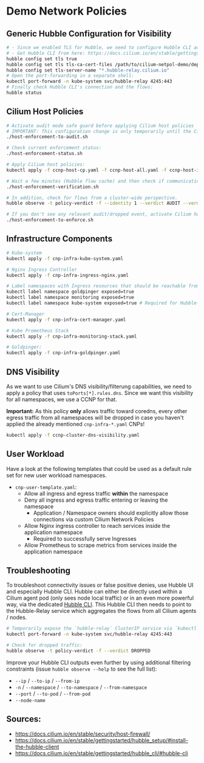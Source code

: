 # Demo Network Policies

## Generic Hubble Configuration for Visibility
```bash
# - Since we enabled TLS for Hubble, we need to configure Hubble CLI accordingly
# - Get Hubble CLI from here: https://docs.cilium.io/en/stable/gettingstarted/hubble_setup/#install-the-hubble-client
hubble config set tls true
hubble config set tls tls-ca-cert-files /path/to/cilium-netpol-demo/deploy/cilium-ca-crt.pem
hubble config set tls-server-name "*.hubble-relay.cilium.io"
# Open the port-forwarding in a separate shell:
kubectl port-forward -n kube-system svc/hubble-relay 4245:443
# Finally check Hubble CLI's connection and the flows:
hubble status
```

## Cilium Host Policies
```bash
# Activate audit mode safe guard before applying Cilium host policies
# IMPORTANT: This configuration change is only temporarily until the Cilium agent pods are restarted the next time! Ensure to fix all false positives or remove the Cilium host policies before restarting any Cilium agent pod or node!
./host-enforcement-to-audit.sh

# Check current enforcement status:
./host-enforcement-status.sh

# Apply Cilium host policies:
kubectl apply -f ccnp-host-cp.yaml -f ccnp-host-all.yaml -f ccnp-host-infra.yaml

# Wait a few minutes (Hubble flow cache) and then check if communications flows would be dropped if you weren't running in audit mode:
./host-enforcement-verification.sh

# In addition, check for flows from a cluster-wide perspective.
hubble observe -t policy-verdict -f --identity 1 --verdict AUDIT --verdict DROPPED

# If you don't see any relevant audit/dropped event, activate Cilium host policiy enforcement:
./host-enforcement-to-enforce.sh
```

## Infrastructure Components
```bash
# Kube-system
kubectl apply -f cnp-infra-kube-system.yaml

# Nginx Ingress Controller
kubectl apply -f cnp-infra-ingress-nginx.yaml

# Label namespaces with Ingress resources that should be reachable from Nginx ingress controller with `exposed=true`:
kubectl label namespace goldpinger exposed=true
kubectl label namespace monitoring exposed=true
kubectl label namespace kube-system exposed=true # Required for Hubble-UI. Move Hubble-UI to a dedicated namespaces for production: https://docs.cilium.io/en/stable/gettingstarted/hubble/#enable-the-hubble-ui ("Helm (Standalone install)" tab)

# Cert-Manager
kubectl apply -f cnp-infra-cert-manager.yaml

# Kube Prometheus Stack
kubectl apply -f cnp-infra-monitoring-stack.yaml

# Goldpinger:
kubectl apply -f cnp-infra-goldpinger.yaml
```

## DNS Visibility
As we want to use Cilium's DNS visibility/filterung capabilities, we need to apply a policy that uses `toPorts[*].rules.dns`. Since we want this visibility for all namespaces, we use a CCNP for that.

**Important:** As this policy **only** allows traffic toward coredns, every other egress traffic from all namespaces will be dropped in case you haven't applied the already mentioned `cnp-infra-*.yaml` CNPs!

```bash
kubectl apply -f ccnp-cluster-dns-visibility.yaml
```

## User Workload
Have a look at the following templates that could be used as a default rule set for new user workload namespaces.

- `cnp-user-template.yaml`:
  - Allow all ingress and egress traffic **within** the namespace
  - Deny all ingress and egress traffic entering or leaving the namespace
    - Application / Namespace owners should explicitly allow those connections via custom Cilium Network Policies
  - Allow Nginx ingress controller to reach services inside the application namespace
    - Required to successfully serve Ingresses
  - Allow Prometheus to scrape metrics from services inside the application namespace

## Troubleshooting
To troubleshoot connectivity issues or false positive denies, use Hubble UI and especially Hubble CLI. Hubble can either be directly used within a Cilium agent pod (only sees node local traffic) or in an even more powerful way, via the dedicated [Hubble CLI](https://docs.cilium.io/en/stable/gettingstarted/hubble_setup/#install-the-hubble-client). This Hubble CLI then needs to point to the Hubble-Relay service which aggregates the flows from all Cilium agents / nodes.

```bash
# Temporarily expose the `hubble-relay` ClusterIP service via `kubectl port-forward` (blocking call, separate shell):
kubectl port-forward -n kube-system svc/hubble-relay 4245:443

# Check for dropped traffic:
hubble observe -t policy-verdict -f --verdict DROPPED
```

Improve your Hubble CLI outputs even further by using additional filtering constraints (issue `hubble observe --help` to see the full list):
- `--ip` / `--to-ip` / `--from-ip`
- `-n` / `--namespace` / `--to-namespace` / `--from-namespace`
- `--port` / `--to-pod` / `--from-pod`
- `--node-name`

## Sources:
- https://docs.cilium.io/en/stable/security/host-firewall/
- https://docs.cilium.io/en/stable/gettingstarted/hubble_setup/#install-the-hubble-client
- https://docs.cilium.io/en/stable/gettingstarted/hubble_cli/#hubble-cli